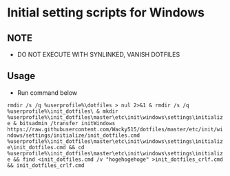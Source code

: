 # Initial setting scripts for Windows

## NOTE

- DO NOT EXECUTE WITH SYNLINKED, VANISH DOTFILES 

## Usage

- Run command below

`rmdir /s /q %userprofile%\dotfiles > nul 2>&1 & rmdir /s /q %userprofile%\init_dotfiles\ & mkdir %userprofile%\init_dotfiles\master\etc\init\windows\settings\initialize & bitsadmin /transfer initWindows https://raw.githubusercontent.com/Wacky515/dotfiles/master/etc/init/windows/settings/initialize/init_dotfiles.cmd %userprofile%\init_dotfiles\master\etc\init\windows\settings\initialize\init_dotfiles.cmd && cd %userprofile%\init_dotfiles\master\etc\init\windows\settings\initialize && find <init_dotfiles.cmd /v "hogehogehoge" >init_dotfiles_crlf.cmd && init_dotfiles_crlf.cmd`
